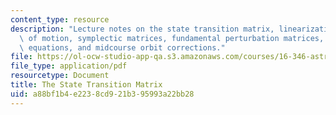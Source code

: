 ```yaml
---
content_type: resource
description: "Lecture notes on the state transition matrix, linearization of the equations\
  \ of motion, symplectic matrices, fundamental perturbation matrices, di\uFB00erential\
  \ equations, and midcourse orbit corrections."
file: https://ol-ocw-studio-app-qa.s3.amazonaws.com/courses/16-346-astrodynamics-fall-2008/a88bf1b4e2238cd921b395993a22bb28_lec_19.pdf
file_type: application/pdf
resourcetype: Document
title: The State Transition Matrix
uid: a88bf1b4-e223-8cd9-21b3-95993a22bb28
---
```

